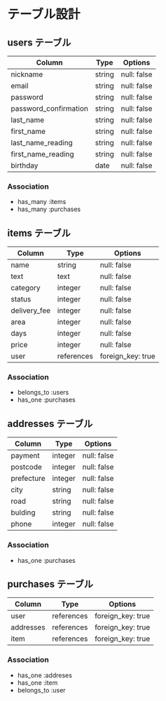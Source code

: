 # テーブル設計

## users テーブル

| Column                | Type    | Options     |
| --------------------- | ------  | ----------- |
| nickname              | string  | null: false |
| email                 | string  | null: false |
| password              | string  | null: false |
| password_confirmation | string  | null: false |
| last_name             | string  | null: false |
| first_name            | string  | null: false |
| last_name_reading     | string  | null: false |
| first_name_reading    | string  | null: false |
| birthday              | date    | null: false |

### Association

- has_many :items
- has_many :purchases

## items テーブル

| Column       | Type       | Options           |
| ------------ | -------    | ----------------- |
| name         | string     | null: false       |
| text         | text       | null: false       |
| category     | integer    | null: false       |
| status       | integer    | null: false       |
| delivery_fee | integer    | null: false       |
| area         | integer    | null: false       |
| days         | integer    | null: false       |
| price        | integer    | null: false       |
| user         | references | foreign_key: true |

### Association

- belongs_to :users
- has_one    :purchases

## addresses テーブル

| Column     | Type       | Options                        |
| ---------- | ---------- | ------------------------------ |
| payment    | integer    | null: false                    |
| postcode   | integer    | null: false                    |
| prefecture | integer    | null: false                    |
| city       | string     | null: false                    |
| road       | string     | null: false                    |
| bulding    | string     | null: false                    |
| phone      | integer    | null: false                    |

### Association

- has_one  :purchases

## purchases テーブル

| Column     | Type          | Options                        |
| ---------- | ------------- | ------------------------------ |
| user       | references    | foreign_key: true              |
| addresses  | references    | foreign_key: true              |
| item       | references    | foreign_key: true              |

### Association

- has_one    :addreses
- has_one    :item
- belongs_to :user